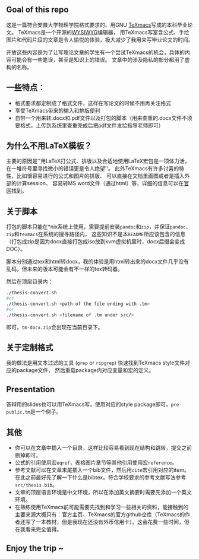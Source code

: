 ## Goal of this repo
这是一篇符合安徽大学物理学院格式要求的、用GNU [TeXmacs](https://www.texmacs.org)写成的本科毕业论文。
TeXmacs是一个开源的[WYSIWYG](https://en.wikipedia.org/wiki/WYSIWYG)编辑器，
用TeXmacs写富含公式、手绘图片和代码片段的文章是令人愉悦的体验，极大减少了我用来写毕业论文的时间。

开放这些内容是为了让写理论文章的学生有一个尝试TeXmacs的机会，具体的内容可能会有一些笔误，甚至是知识上的错误。
文章中的涉及隐私的部分都用了虚构的名称。

## 一些特点：
* 格式要求都定制成了格式文件，这样在写论文的时候不用再关注格式
* 享受TeXmacs带来的输入和排版便利
* 自带一个用来转.docx和.pdf文件以及打包的脚本（用来查重的.docx文件不须要格式，上传到系统里查重完成后把pdf文件发给指导老师即可）

## 为什么不用LaTeX模板？
主要的原因是''用LaTeX打公式、排版以及合适地使用LaTeX宏包是一项体力活，在一堆符号里寻找微小的错误更是令人绝望''。
此外TeXmacs有许多讨喜的特性，比如很容易进行的公式和图片的排版、
可以直接在文档里画图或者是插入外部的计算session、
容易转MS word文件（通过html）等，详细的信息可以在[官网](https://www.texmacs.org)找到。

## 关于脚本
打包的脚本只能在\*nix系统上使用，需要提前安装`pandoc`和`zip`，并保证`pandoc`、`zip`和`texmacs`在系统的搜寻路径内，
这些知识不是本`README`所应该包含的信息
（打包成zip是因为docx直接打包成iso放到kvm虚拟机里时，docx后缀会变成DOC）。

脚本分别通过tex和html转docx，我的体验是用html转出来的docx文件几乎没有乱码，但未来的版本可能会有不一样的tex转码器。

然后在顶层目录内：
```bash
./thesis-convert.sh
#or
./thesis-convert.sh <path of the file ending with .tm>
#or
./thesis-convert.sh <filename of .tm under src/>
```
即可，`tm-docx.zip`会出现在当前目录下。

## 关于定制格式
我的做法是用文本过滤的工具 (`grep` or `ripgrep`) 快速找到TeXmacs style文件对应的package文件，
然后重载package内对应变量和宏的定义。

## Presentation
答辩用的slides也可以用TeXmacs写，使用对应的style package即可，`pre-public.tm`是一个例子。

## 其他
* 你可以在文章中插入一个目录，这样比较容易看到现在结构和跳转，提交之前删掉即可。
* 公式的引用使用宏`eqref`，表格图片章节等其他引用使用宏`reference`。
* 参考文献可以在文章末尾插入一个bib文件，然后用`cite`宏引用对应的item。在此之前最好先了解一下什么是bibtex。符合学校要求的参考文献写法参考`src/thesis.bib`。
* 文章的顶层语言环境是中文环境，所以在添加英文摘要时需要先添加一个英文环境。
* 在熟练使用TeXmacs前可能需要先找到和学习一些相关的资料，能接触到的主要来源大概只有：官方主页、TeXmacs的官方github仓库（TeXmacs的作者还写了一本教材，但是我现在还没有外币信用卡）。这会花费一些时间，但在我看来完全值得。

## Enjoy the trip ~
